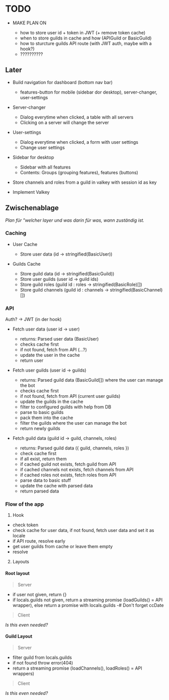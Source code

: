# TODO

- MAKE PLAN ON

  - how to store user id + token in JWT (+ remove token cache)
  - when to store guilds in cache and how (APIGuild or BasicGuild)
  - how to sturcture guilds API route (with JWT auth, maybe with a hook?)
  - ??????????

## Later

- Build navigation for dashboard (bottom nav bar)

  - features-button for mobile (sidebar dor desktop), server-changer, user-settings

- Server-changer

  - Dialog everytime when clicked, a table with all servers
  - Clicking on a server will change the server

- User-settings

  - Dialog everytime when clicked, a form with user settings
  - Change user settings

- Sidebar for desktop

  - Sidebar with all features
  - Contents: Groups (grouping features), features (buttons)

- Store channels and roles from a guild in valkey with session id as key

- Implement Valkey

## Zwischenablage

_Plan für "welcher layer und was darin für was, wann zuständig ist._

### Caching

- User Cache

  - Store user data (id -> stringified(BasicUser))

- Guilds Cache

  - Store guild data (id -> stringified(BasicGuild))
  - Store user guilds (user id -> guild ids)
  - Store guild roles (guild id : roles -> stringified(BasicRole)[])
  - Store guild channels (guild id : channels -> stringified(BasicChannel)[])

### API

Auth? -> JWT (in der hook)

- Fetch user data (user id -> user)

  - returns: Parsed user data (BasicUser)
  - checks cache first
  - if not found, fetch from API (...?)
  - update the user in the cache
  - return user

- Fetch user guilds (user id -> guilds)

  - returns: Parsed guild data (BasicGuild[]) where the user can manage the bot
  - checks cache first
  - if not found, fetch from API (current user guilds)
  - update the guilds in the cache
  - filter to configured guilds with help from DB
  - parse to basic guilds
  - pack them into the cache
  - filter the guilds where the user can manage the bot
  - return newly guilds

- Fetch guild data (guild id -> guild, channels, roles)

  - returns: Parsed guild data ({ guild, channels, roles })
  - check cache first
  - if all exist, return them
  - if cached guild not exists, fetch guild from API
  - if cached channels not exists, fetch channels from API
  - if cached roles not exists, fetch roles from API
  - parse data to basic stuff
  - update the cache with parsed data
  - return parsed data

### Flow of the app

1. Hook

- check token
- check cache for user data, if not found, fetch user data and set it as locale
- if API route, resolve early
- get user guilds from cache or leave them empty
- resolve

2. Layouts

#### Root layout

> Server

- if user not given, return {}
- if locals.guilds not given, return a streaming promise (loadGuilds() = API wrapper), else return a promise with locals.guilds
  -# Don't forget ccDate

> Client

_Is this even needed?_

#### Guild Layout

> Server

- filter guild from locals.guilds
- if not found throw error(404)
- return a streaming promise (loadChannels(), loadRoles() = API wrappers)

> Client

_Is this even needed?_
